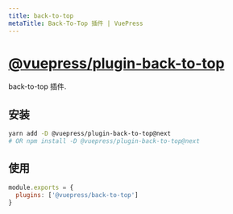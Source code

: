 ```yaml
---
title: back-to-top
metaTitle: Back-To-Top 插件 | VuePress
---
```


# [@vuepress/plugin-back-to-top](https://github.com/vuejs/vuepress/tree/master/packages/@vuepress/plugin-back-to-top)

back-to-top 插件.

## 安装

```bash
yarn add -D @vuepress/plugin-back-to-top@next
# OR npm install -D @vuepress/plugin-back-to-top@next
```

## 使用

```javascript
module.exports = {
  plugins: ['@vuepress/back-to-top'] 
}
```
